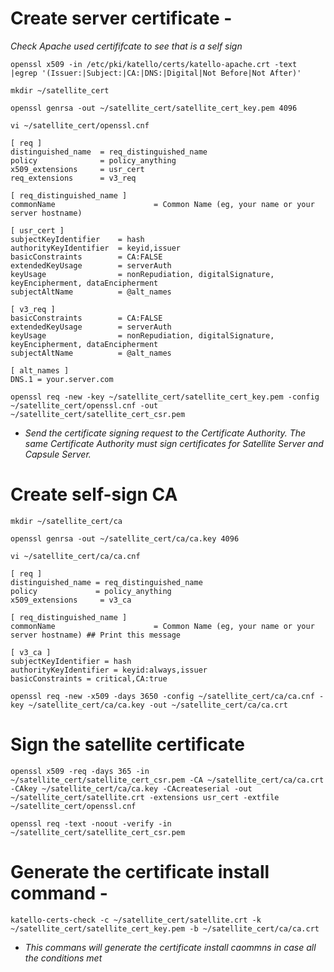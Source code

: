 # Create server certificate -

*Check Apache used certififcate to see that is a self sign*

```
openssl x509 -in /etc/pki/katello/certs/katello-apache.crt -text |egrep '(Issuer:|Subject:|CA:|DNS:|Digital|Not Before|Not After)'
```

```
mkdir ~/satellite_cert
```

```
openssl genrsa -out ~/satellite_cert/satellite_cert_key.pem 4096
```

```
vi ~/satellite_cert/openssl.cnf
```

```
[ req ]
distinguished_name  = req_distinguished_name
policy              = policy_anything 
x509_extensions     = usr_cert 
req_extensions      = v3_req 

[ req_distinguished_name ] 
commonName                      = Common Name (eg, your name or your server hostname) 
 
[ usr_cert ] 
subjectKeyIdentifier    = hash
authorityKeyIdentifier  = keyid,issuer
basicConstraints        = CA:FALSE
extendedKeyUsage        = serverAuth
keyUsage                = nonRepudiation, digitalSignature, keyEncipherment, dataEncipherment
subjectAltName          = @alt_names
 
[ v3_req ]
basicConstraints        = CA:FALSE
extendedKeyUsage        = serverAuth
keyUsage                = nonRepudiation, digitalSignature, keyEncipherment, dataEncipherment
subjectAltName          = @alt_names
 
[ alt_names ]
DNS.1 = your.server.com
```

```
openssl req -new -key ~/satellite_cert/satellite_cert_key.pem -config ~/satellite_cert/openssl.cnf -out ~/satellite_cert/satellite_cert_csr.pem
```

* *Send the certificate signing request to the Certificate Authority. The same Certificate Authority must sign certificates for Satellite Server and Capsule Server.*


# Create self-sign CA 

```
mkdir ~/satellite_cert/ca
```

```
openssl genrsa -out ~/satellite_cert/ca/ca.key 4096
```

```
vi ~/satellite_cert/ca/ca.cnf
```

```
[ req ]
distinguished_name = req_distinguished_name
policy             = policy_anything
x509_extensions     = v3_ca
 
[ req_distinguished_name ]
commonName                      = Common Name (eg, your name or your server hostname) ## Print this message

[ v3_ca ]
subjectKeyIdentifier = hash
authorityKeyIdentifier = keyid:always,issuer
basicConstraints = critical,CA:true
```

```
openssl req -new -x509 -days 3650 -config ~/satellite_cert/ca/ca.cnf -key ~/satellite_cert/ca/ca.key -out ~/satellite_cert/ca/ca.crt
```


# Sign the satellite certificate


```
openssl x509 -req -days 365 -in ~/satellite_cert/satellite_cert_csr.pem -CA ~/satellite_cert/ca/ca.crt -CAkey ~/satellite_cert/ca/ca.key -CAcreateserial -out ~/satellite_cert/satellite.crt -extensions usr_cert -extfile ~/satellite_cert/openssl.cnf
```

```
openssl req -text -noout -verify -in ~/satellite_cert/satellite_cert_csr.pem
```

# Generate the certificate install command -

```
katello-certs-check -c ~/satellite_cert/satellite.crt -k ~/satellite_cert/satellite_cert_key.pem -b ~/satellite_cert/ca/ca.crt
```

* *This commans will generate the certificate install caommns in case all the conditions met*


